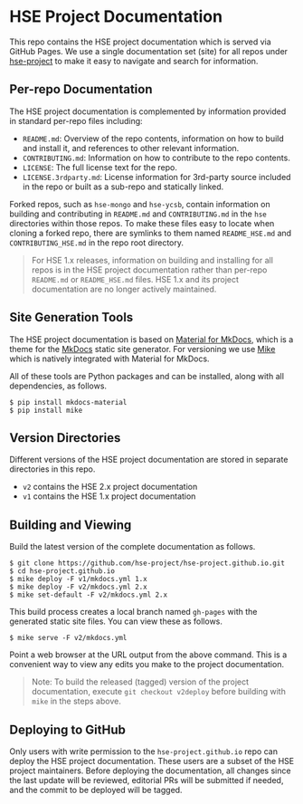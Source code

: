 # HSE Project Documentation

This repo contains the HSE project documentation which is served
via GitHub Pages.  We use a single documentation set (site) for all
repos under [hse-project](https://github.com/hse-project) to make it easy
to navigate and search for information.


## Per-repo Documentation

The HSE project documentation is complemented by information provided in
standard per-repo files including:

* `README.md`: Overview of the repo contents, information on how to
build and install it, and references to other relevant information.
* `CONTRIBUTING.md`: Information on how to contribute to the repo contents.
* `LICENSE`: The full license text for the repo.
* `LICENSE.3rdparty.md`: License information for 3rd-party source
included in the repo or built as a sub-repo and statically linked.

Forked repos, such as `hse-mongo` and `hse-ycsb`, contain information on
building and contributing in `README.md` and `CONTRIBUTING.md` in the
`hse` directories within those repos.  To make these files easy to locate
when cloning a forked repo, there are symlinks to them named `README_HSE.md`
and `CONTRIBUTING_HSE.md` in the repo root directory.

> For HSE 1.x releases, information on building and installing for all
> repos is in the HSE project documentation rather than per-repo
> `README.md` or `README_HSE.md` files.
> HSE 1.x and its project documentation are no longer actively maintained.


## Site Generation Tools

The HSE project documentation is based on
[Material for MkDocs](https://squidfunk.github.io/mkdocs-material/),
which is a theme for the [MkDocs](https://www.mkdocs.org/)
static site generator.
For versioning we use [Mike](https://github.com/jimporter/mike) which
is natively integrated with Material for MkDocs.

All of these tools are Python packages and can be installed, along with all
dependencies, as follows.

    $ pip install mkdocs-material
    $ pip install mike


## Version Directories

Different versions of the HSE project documentation are stored in separate
directories in this repo.

* `v2` contains the HSE 2.x project documentation
* `v1` contains the HSE 1.x project documentation


## Building and Viewing

Build the latest version of the complete documentation as follows.

    $ git clone https://github.com/hse-project/hse-project.github.io.git
    $ cd hse-project.github.io
    $ mike deploy -F v1/mkdocs.yml 1.x
    $ mike deploy -F v2/mkdocs.yml 2.x
    $ mike set-default -F v2/mkdocs.yml 2.x

This build process creates a local branch named `gh-pages` with the
generated static site files.  You can view these as follows.

    $ mike serve -F v2/mkdocs.yml

Point a web browser at the URL output from the above command.
This is a convenient way to view any edits you make to the
project documentation.

> Note: To build the released (tagged) version of the project documentation,
> execute `git checkout v2deploy` before building with `mike` in the
> steps above.


## Deploying to GitHub

Only users with write permission to the `hse-project.github.io` repo
can deploy the HSE project documentation.  These users are a subset
of the HSE project maintainers.  Before deploying the documentation,
all changes since the last update will be reviewed, editorial PRs will
be submitted if needed, and the commit to be deployed will be tagged.
